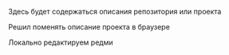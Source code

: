 Здесь будет содержаться описания репозитория или проекта 

Решил поменять описание проекта в браузере

Локально редактируем редми 